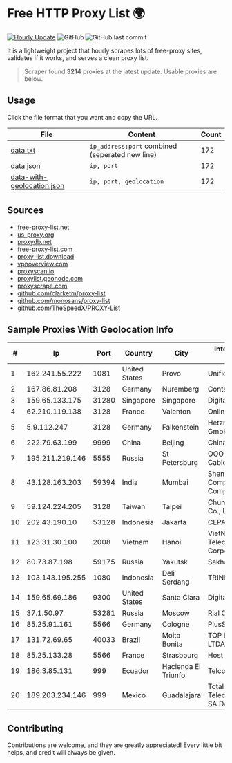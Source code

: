 
# Free HTTP Proxy List 🌍

[![Hourly Update](https://github.com/mertguvencli/http-proxy-list/actions/workflows/main.yml/badge.svg?branch=main)](https://github.com/mertguvencli/http-proxy-list/actions/workflows/main.yml)
![GitHub](https://img.shields.io/github/license/mertguvencli/http-proxy-list)
![GitHub last commit](https://img.shields.io/github/last-commit/mertguvencli/http-proxy-list)

It is a lightweight project that hourly scrapes lots of free-proxy sites, validates if it works, and serves a clean proxy list.


> Scraper found **3214** proxies at the latest update. Usable proxies are below.

## Usage

Click the file format that you want and copy the URL.


|File|Content|Count|
|----|-------|-----|
|[data.txt](https://raw.githubusercontent.com/mertguvencli/http-proxy-list/main/proxy-list/data.txt)|`ip_address:port` combined (seperated new line)|172|
|[data.json](https://raw.githubusercontent.com/mertguvencli/http-proxy-list/main/proxy-list/data.json)|`ip, port`|172|
|[data-with-geolocation.json](https://raw.githubusercontent.com/mertguvencli/http-proxy-list/main/proxy-list/data-with-geolocation.json)|`ip, port, geolocation`|172|

## Sources

* [free-proxy-list.net](https://free-proxy-list.net)
* [us-proxy.org](https://www.us-proxy.org)
* [proxydb.net](http://proxydb.net)
* [free-proxy-list.com](https://free-proxy-list.com/?page=&port=&type%5B%5D=http&type%5B%5D=https&up_time=0&search=Search)
* [proxy-list.download](https://www.proxy-list.download/HTTP)
* [vpnoverview.com](https://vpnoverview.com/privacy/anonymous-browsing/free-proxy-servers)
* [proxyscan.io](https://www.proxyscan.io)
* [proxylist.geonode.com](https://proxylist.geonode.com/api/proxy-list?limit=300&page=1&sort_by=lastChecked&sort_type=desc&protocols=http,https)
* [proxyscrape.com](https://api.proxyscrape.com/v2/?request=displayproxies&protocol=http&timeout=10000&country=all&ssl=all&anonymity=all)
* [github.com/clarketm/proxy-list](https://raw.githubusercontent.com/clarketm/proxy-list/master/proxy-list-raw.txt)
* [github.com/monosans/proxy-list](https://raw.githubusercontent.com/monosans/proxy-list/main/proxies/http.txt)
* [github.com/TheSpeedX/PROXY-List](https://raw.githubusercontent.com/TheSpeedX/PROXY-List/master/http.txt)


## Sample Proxies With Geolocation Info

|#|Ip|Port|Country|City|Internet Service Provider|
|-|--|----|-------|----|-------------------------|
|1|162.241.55.222|1081|United States|Provo|Unified Layer|
|2|167.86.81.208|3128|Germany|Nuremberg|Contabo GmbH|
|3|159.65.133.175|31280|Singapore|Singapore|DigitalOcean, LLC|
|4|62.210.119.138|3128|France|Valenton|Online S.A.S.|
|5|5.9.112.247|3128|Germany|Falkenstein|Hetzner Online GmbH|
|6|222.79.63.199|9999|China|Beijing|Chinanet|
|7|195.211.219.146|5555|Russia|St Petersburg|OOO "Sestroretskoe Cable Television"|
|8|43.128.163.203|59394|India|Mumbai|Shenzhen Tencent Computer Systems Company Limited|
|9|59.124.224.205|3128|Taiwan|Taipei|Chunghwa Telecom Co., Ltd.|
|10|202.43.190.10|53128|Indonesia|Jakarta|CEPATNET|
|11|123.31.30.100|2008|Vietnam|Hanoi|VietNam Post and Telecom Corporation|
|12|80.73.87.198|59175|Russia|Yakutsk|Sakhatelecom|
|13|103.143.195.255|1080|Indonesia|Deli Serdang|TRINITY|
|14|159.65.69.186|9300|United States|Santa Clara|DigitalOcean, LLC|
|15|37.1.50.97|53281|Russia|Moscow|Rial Com JSC|
|16|85.25.91.161|5566|Germany|Cologne|PlusServer GmbH|
|17|131.72.69.65|40033|Brazil|Moita Bonita|TOP NET SERVI?OS LTDA|
|18|85.25.133.28|5566|France|Strasbourg|Host Europe GmbH|
|19|186.3.85.131|999|Ecuador|Hacienda El Triunfo|Telconet S.A|
|20|189.203.234.146|999|Mexico|Guadalajara|Total Play Telecomunicaciones SA De CV|



## Contributing

Contributions are welcome, and they are greatly appreciated! Every
little bit helps, and credit will always be given.

